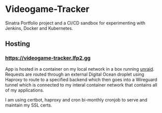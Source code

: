 # Videogame-Tracker
Sinatra Portfolio project and a CI/CD sandbox for experimenting with Jenkins, Docker and Kubernetes.

## Hosting
### https://videogame-tracker.lfp2.gg

App is hosted in a container on my local network in a box running [unraid](https://unraid.net/). Requests are routed through an external Digital Ocean droplet using Haproxy to route to a specified backend which then goes into a Wireguard tunnel which is connected to my interal container network that contains all of my applications.

I am using certbot, haproxy and cron bi-monthly cronjob to serve and maintain my SSL certs.
